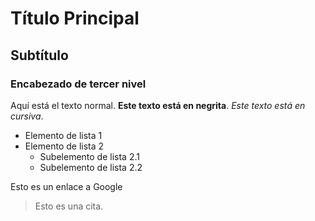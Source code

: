 # Título Principal

## Subtítulo

### Encabezado de tercer nivel

Aquí está el texto normal. **Este texto está en negrita**. *Este texto está en cursiva*.

- Elemento de lista 1
- Elemento de lista 2
    - Subelemento de lista 2.1
    - Subelemento de lista 2.2

Esto es un enlace a Google

> Esto es una cita.

